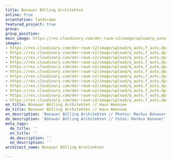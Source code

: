 ```yaml
---
title: Bonauer Bölling Architekten
online: true
orientation: landscape
featured_project: true
group: 
group_position: 
main_image: https://res.cloudinary.com/der-raum-v2/image/upload/q_auto,f_auto,dpr_auto/v1614947663/Villa-Innenausbau-Wannsee-Luxus-Architekturpartner_s4tenk_zvmly1.jpg
images:
- https://res.cloudinary.com/der-raum-v2/image/upload/q_auto,f_auto,dpr_auto/v1614947663/Villa-Innenausbau-Wannsee-Luxus-Architekturpartner_s4tenk_zvmly1.jpg
- https://res.cloudinary.com/der-raum-v2/image/upload/q_auto,f_auto,dpr_auto/v1614947639/Kueche-Kochinsel-Eiche-Furnier-Beton-modern_vngigc_fvw3jv.jpg
- https://res.cloudinary.com/der-raum-v2/image/upload/q_auto,f_auto,dpr_auto/v1614947638/Kueche-Eiche-Furnier-Beton-Edelstahl-Tischler_jgeyre_v3rhdp.jpg
- https://res.cloudinary.com/der-raum-v2/image/upload/q_auto,f_auto,dpr_auto/v1614947637/Kueche-Arbeitsplatte-Edelstahl-Detail_ozdmhr_c3c2q7.jpg
- https://res.cloudinary.com/der-raum-v2/image/upload/q_auto,f_auto,dpr_auto/v1614947635/Innenausbau-Einbauzschrank-Wohnbereich-hochwertig_gderzm_wc1s8q.jpg
- https://res.cloudinary.com/der-raum-v2/image/upload/q_auto,f_auto,dpr_auto/v1614947617/Eiche-Furnier-Massivholz-Tuer-Einbaushrank-Badezimmer-Tischlerei_tnbbnd_ihswkh.jpg
- https://res.cloudinary.com/der-raum-v2/image/upload/q_auto,f_auto,dpr_auto/v1614947636/Kompletter-Innenausbau-Architektur-Partner-Tischler-Schreiner_mlkgr5_zy3wrl.jpg
- https://res.cloudinary.com/der-raum-v2/image/upload/q_auto,f_auto,dpr_auto/v1614947618/Eiche-Tischlerei-Detail-Verarbeitung-Stufe-Treppe_pcmwqu_cqwvc5.jpg
- https://res.cloudinary.com/der-raum-v2/image/upload/q_auto,f_auto,dpr_auto/v1614947609/Architekturpartner-Tischlerei-Innenausbau-hochwertig-individuell_xivqb5_fwe49t.jpg
- https://res.cloudinary.com/der-raum-v2/image/upload/q_auto,f_auto,dpr_auto/v1614947628/EInbauschrank-Treppe-Umbau-Wandverkleidung-Eiche-Holz-Schreiner_vietoy_yg2vlg.jpg
- https://res.cloudinary.com/der-raum-v2/image/upload/q_auto,f_auto,dpr_auto/v1614947631/Haus-Wannsee-Tischler-Schreiner-Villa_sglt3t_ekz3qj.jpg
- https://res.cloudinary.com/der-raum-v2/image/upload/q_auto,f_auto,dpr_auto/v1614947629/Einbauschrank-wandhoch-Eiche-Furnier-Fugenlos_ltjyc5_ge72il.jpg
en_title: Bonauer Bölling Architekten // Haus Wannsee
de_title: Bonauer Bölling Architekten // Haus Wannsee
en_description: 'Bonauer Bölling Architekten // Photos: Markus Bonauer'
de_description: 'Bonauer Bölling Architekten // Fotos: Markus Bonauer'
meta_tags:
  de_title: ''
  en_title: ''
  de_description: ''
  en_description: ''
architect_name: Bonauer Bölling Architekten

---
```

